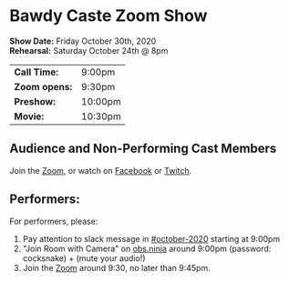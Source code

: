 # Bawdy Caste Zoom Show #

**Show Date:** Friday October 30th, 2020  
**Rehearsal:** Saturday October 24th @ 8pm 

| | |
| -------------- | ------ |
| **Call Time:** | 9:00pm |
| **Zoom opens:** | 9:30pm |
| **Preshow:** | 10:00pm |
| **Movie:** | 10:30pm |


## Audience and Non-Performing Cast Members ##

Join the [Zoom](https://us02web.zoom.us/j/7084636487), or watch on [Facebook](https://facebook.com/bawdycaste) or [Twitch](https://twitch.tv/bawdycaste).


## Performers: ##

For performers, please:

1.  Pay attention to slack message in [\#october-2020](https://bawdy-caste.slack.com/archives/C0193TKANFQ/p1603345116015000) starting at 9:00pm
2.  "Join Room with Camera" on [obs.ninja](https://obs.ninja/?room=bawdycaste&password=&view) around 9:00pm (password: cocksnake) + (mute your audio!)
3.  Join the [Zoom](https://us02web.zoom.us/j/7084636487) around 9:30, no later than 9:45pm.
